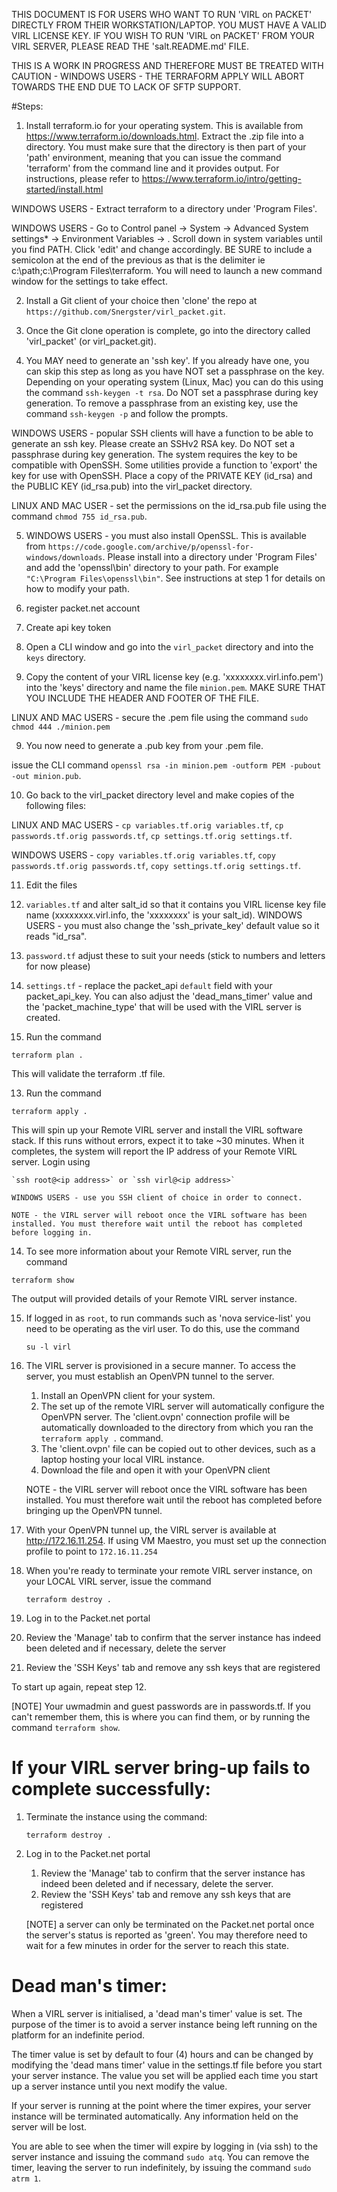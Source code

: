 THIS DOCUMENT IS FOR USERS WHO WANT TO RUN 'VIRL on PACKET' DIRECTLY FROM THEIR WORKSTATION/LAPTOP. YOU MUST HAVE A VALID VIRL LICENSE KEY. IF YOU WISH TO RUN 'VIRL on PACKET' FROM YOUR VIRL SERVER, PLEASE READ THE 'salt.README.md' FILE.

THIS IS A WORK IN PROGRESS AND THEREFORE MUST BE TREATED WITH CAUTION - WINDOWS USERS - THE TERRAFORM APPLY WILL ABORT TOWARDS THE END DUE TO LACK OF SFTP SUPPORT.

#Steps:

1. Install terraform.io for your operating system. This is available from https://www.terraform.io/downloads.html.  Extract the .zip file into a directory. You must make sure that the directory is then part of your 'path' environment, meaning that you can issue the command 'terraform' from the command line and it provides output. For instructions, please refer to https://www.terraform.io/intro/getting-started/install.html

WINDOWS USERS - Extract terraform to a directory under 'Program Files'.

WINDOWS USERS -  Go to Control panel -> System -> Advanced System settings* -> Environment Variables -> . Scroll down in system variables until you find PATH. Click 'edit' and change accordingly. BE SURE to include a semicolon at the end of the previous as that is the delimiter ie c:\path;c:\Program Files\terraform. You will need to launch a new command window for the settings to take effect.

2. Install a Git client of your choice then 'clone' the repo at `https://github.com/Snergster/virl_packet.git`.

3. Once the Git clone operation is complete, go into the directory called 'virl_packet' (or virl_packet.git).

4. You MAY need to generate an 'ssh key'. If you already have one, you can skip this step as long as you have NOT set a passphrase on the key. Depending on your operating system (Linux, Mac) you can do this using the command `ssh-keygen -t rsa`. Do NOT set a passphrase during key generation. To remove a passphrase from an existing key, use the command `ssh-keygen -p` and follow the prompts.

  WINDOWS USERS - popular SSH clients will have a function to be able to generate an ssh key. Please create an SSHv2 RSA key. Do NOT set a passphrase during key generation. The system requires the key to be compatible with OpenSSH. Some utilities provide a function to 'export' the key for use with OpenSSH. Place a copy of the PRIVATE KEY (id_rsa) and the PUBLIC KEY (id_rsa.pub) into the virl_packet directory. 

  LINUX AND MAC USER - set the permissions on the id_rsa.pub file using the command `chmod 755 id_rsa.pub`.

5. WINDOWS USERS - you must also install OpenSSL. This is available from `https://code.google.com/archive/p/openssl-for-windows/downloads`. Please install into a directory under 'Program Files' and add the 'openssl\bin' directory to your path. For example `"C:\Program Files\openssl\bin"`. See instructions at step 1 for details on how to modify your path.

6. register packet.net account
  1. Create api key token

7. Open a CLI window and go into the `virl_packet` directory and into the `keys` directory.

8. Copy the content of your VIRL license key (e.g. 'xxxxxxxx.virl.info.pem') into the 'keys' directory and name the file `minion.pem`. MAKE SURE THAT YOU INCLUDE THE HEADER AND FOOTER OF THE FILE. 

  LINUX AND MAC USERS - secure the .pem file using the command `sudo chmod 444 ./minion.pem`

9. You now need to generate a .pub key from your .pem file.

  issue the CLI command `openssl rsa -in minion.pem -outform PEM -pubout -out minion.pub`.

10. Go back to the virl_packet directory level and make copies of the following files:

  LINUX AND MAC USERS - `cp variables.tf.orig variables.tf`, `cp passwords.tf.orig passwords.tf`, `cp settings.tf.orig settings.tf`.
 
  WINDOWS USERS - `copy variables.tf.orig variables.tf`, `copy passwords.tf.orig passwords.tf`, `copy settings.tf.orig settings.tf`.


11. Edit the files 
  1. `variables.tf` and alter salt_id so that it contains you VIRL license key file name (xxxxxxxx.virl.info, the 'xxxxxxxx' is your salt_id). 
   WINDOWS USERS - you must also change the 'ssh_private_key' default value so it reads "id_rsa".
  2. `password.tf` adjust these to suit your needs (stick to numbers and letters for now please)
  3. `settings.tf` - replace the packet_api `default` field with your packet_api_key. You can also adjust the 'dead_mans_timer' value and the 'packet_machine_type' that will be used with the VIRL server is created.

12. Run the command 

   `terraform plan .`
   
   This will validate the terraform .tf file.
   
13. Run the command 

   `terraform apply .`     
   
   This will spin up your Remote VIRL server and install the VIRL software stack. If this runs without errors, expect it to take ~30 minutes. When it completes, the system will report the IP address of your Remote VIRL server. Login using
   
    `ssh root@<ip address>` or `ssh virl@<ip address>`
    
    WINDOWS USERS - use you SSH client of choice in order to connect.
    
    NOTE - the VIRL server will reboot once the VIRL software has been installed. You must therefore wait until the reboot has completed before logging in.

14. To see more information about your Remote VIRL server, run the command 

   `terraform show` 
   
   The output will provided details of your Remote VIRL server instance.


15. If logged in as `root`, to run commands such as 'nova service-list' you need to be operating as the virl user. To do this, use the command
 
    `su -l virl`

16. The VIRL server is provisioned in a secure manner. To access the server, you must establish an OpenVPN tunnel to the server.
    1. Install an OpenVPN client for your system.
    2. The set up of the remote VIRL server will automatically configure the OpenVPN server. The 'client.ovpn' connection profile will be automatically downloaded to the directory from which you ran the `terraform apply .` command. 
    3. The 'client.ovpn' file can be copied out to other devices, such as a laptop hosting your local VIRL instance.
    4. Download the file and open it with your OpenVPN client
   
    NOTE - the VIRL server will reboot once the VIRL software has been installed. You must therefore wait until the reboot has completed before bringing up the OpenVPN tunnel.
    
17. With your OpenVPN tunnel up, the VIRL server is available at http://172.16.11.254.
    If using VM Maestro, you must set up the connection profile to point to `172.16.11.254`

18. When you're ready to terminate your remote VIRL server instance, on your LOCAL VIRL server, issue the command 
 
    `terraform destroy .`

19. Log in to the Packet.net portal
   1. Review the 'Manage' tab to confirm that the server instance has indeed been deleted and if necessary, delete the server
   2. Review the 'SSH Keys' tab and remove any ssh keys that are registered

To start up again, repeat step 12.

[NOTE] Your uwmadmin and guest passwords are in passwords.tf. If you can't remember them, this is where you can find them, or by running the command `terraform show`.

# If your VIRL server bring-up fails to complete successfully:

1. Terminate the instance using the command:

   `terraform destroy .`

2. Log in to the Packet.net portal
   1. Review the 'Manage' tab to confirm that the server instance has indeed been deleted and if necessary, delete the server.
   2. Review the 'SSH Keys' tab and remove any ssh keys that are registered
    
   [NOTE] a server can only be terminated on the Packet.net portal once the server's status is reported as 'green'. You may therefore need to wait for a few minutes in order for the server to reach this state.

# Dead man's timer:

When a VIRL server is initialised, a 'dead man's timer' value is set. The purpose of the timer is to avoid a server instance being left running on the platform for an indefinite period. 

The timer value is set by default to four (4) hours and can be changed by modifying the 'dead mans timer' value in the settings.tf file before you start your server instance. The value you set will be applied each time you start up a server instance until you next modify the value.

If your server is running at the point where the timer expires, your server instance will be terminated automatically. Any information held on the server will be lost.

You are able to see when the timer will expire by logging in (via ssh) to the server instance and issuing the command `sudo atq`. You can remove the timer, leaving the server to run indefinitely, by issuing the command `sudo atrm 1`.

 

